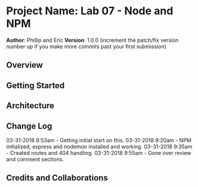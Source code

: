 # Project Name: Lab 07 - Node and NPM

**Author**: Phillip and Eric
**Version**: 1.0.0 (increment the patch/fix version number up if you make more commits past your first submission)

## Overview
<!-- Provide a high level overview of what this application is and why you are building it, beyond the fact that it's an assignment for a Code Fellows 301 class. (i.e. What's your problem domain?) -->

## Getting Started
<!-- What are the steps that a user must take in order to build this app on their own machine and get it running? -->

## Architecture
<!-- Provide a detailed description of the application design. What technologies (languages, libraries, etc) you're using, and any other relevant design information. -->

## Change Log
<!-- Use this are to document the iterative changes made to your application as each feature is successfully implemented. Use time stamps. Here's an examples: -->

03-31-2018 8:53am - Getting initial start on this.
03-31-2018 9:20am - NPM initialized, express and nodemon installed and working.
03-31-2018 9:35am - Created routes and 404 handling.
03-31-2018 9:55am - Gone over review and comment sections.


## Credits and Collaborations
<!-- Give credit (and a link) to other people or resources that helped you build this application. -->
